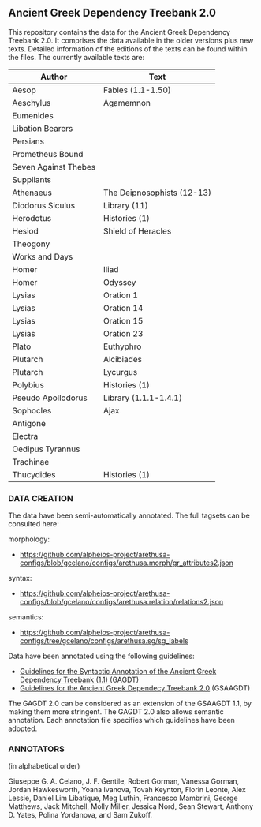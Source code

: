## Ancient Greek Dependency Treebank 2.0

This repository contains the data for the Ancient Greek Dependency Treebank 2.0. It comprises the data available 
in the older versions plus new texts. Detailed information of the editions of the texts can be found within the files.
The currently available texts are:

Author | Text 
------------ | ------------- 
Aesop | Fables (1.1-1.50) 
Aeschylus | Agamemnon 
 | Eumenides 
 | Libation Bearers 
 | Persians 
 | Prometheus Bound 
 | Seven Against Thebes 
 | Suppliants 
Athenaeus | The Deipnosophists (12-13) 
Diodorus Siculus | Library (11) 
Herodotus | Histories (1)
Hesiod | Shield of Heracles 
 | Theogony
 | Works and Days 
Homer | Iliad 
Homer | Odyssey 
Lysias | Oration 1 
Lysias | Oration 14 
Lysias | Oration 15 
Lysias | Oration 23 
Plato | Euthyphro 
Plutarch | Alcibiades 
Plutarch | Lycurgus 
Polybius | Histories (1) 
Pseudo Apollodorus | Library (1.1.1-1.4.1)
Sophocles | Ajax
 | Antigone
 | Electra
 | Oedipus Tyrannus
 | Trachinae 
Thucydides | Histories (1)

### DATA CREATION

The data have been semi-automatically annotated. The full tagsets can be consulted here:

morphology:
* https://github.com/alpheios-project/arethusa-configs/blob/gcelano/configs/arethusa.morph/gr_attributes2.json

syntax:
* https://github.com/alpheios-project/arethusa-configs/blob/gcelano/configs/arethusa.relation/relations2.json

semantics:
* https://github.com/alpheios-project/arethusa-configs/tree/gcelano/configs/arethusa.sg/sg_labels

Data have been annotated using the following guidelines:
* [Guidelines for the Syntactic Annotation of the Ancient Greek Dependency Treebank (1.1)](http://nlp.perseus.tufts.edu/syntax/treebank/agdt/1.7/docs/guidelines.pdf) (GAGDT)
* [Guidelines for the Ancient Greek Dependecy Treebank 2.0](https://github.com/PerseusDL/treebank_data/tree/master/AGDT2/guidelines) (GSAAGDT)

The GAGDT 2.0 can be considered as an extension of the GSAAGDT 1.1, by making them more stringent. The GAGDT 2.0 also allows
semantic annotation. Each annotation file specifies which guidelines have been adopted.


### ANNOTATORS

(in alphabetical order)

Giuseppe G. A. Celano, J. F. Gentile, Robert Gorman, Vanessa Gorman,
Jordan Hawkesworth, Yoana Ivanova, Tovah Keynton, Florin Leonte, Alex Lessie,
Daniel Lim Libatique, Meg Luthin, Francesco Mambrini, George Matthews,
Jack Mitchell, Molly Miller, Jessica Nord, Sean Stewart, Anthony D. Yates,
Polina Yordanova, and Sam Zukoff.
